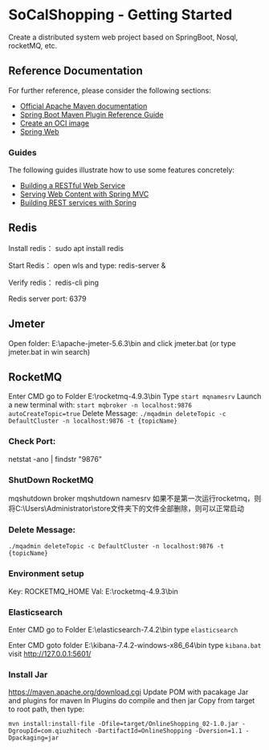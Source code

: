 # SoCalShopping - Getting Started
Create a distributed system web project based on SpringBoot, Nosql, rocketMQ, etc.

## Reference Documentation

For further reference, please consider the following sections:

* [Official Apache Maven documentation](https://maven.apache.org/guides/index.html)
* [Spring Boot Maven Plugin Reference Guide](https://docs.spring.io/spring-boot/docs/3.1.2/maven-plugin/reference/html/)
* [Create an OCI image](https://docs.spring.io/spring-boot/docs/3.1.2/maven-plugin/reference/html/#build-image)
* [Spring Web](https://docs.spring.io/spring-boot/docs/3.1.2/reference/htmlsingle/index.html#web)

### Guides

The following guides illustrate how to use some features concretely:

* [Building a RESTful Web Service](https://spring.io/guides/gs/rest-service/)
* [Serving Web Content with Spring MVC](https://spring.io/guides/gs/serving-web-content/)
* [Building REST services with Spring](https://spring.io/guides/tutorials/rest/)

## Redis
Install redis：
sudo apt install redis

Start Redis：
open wls and type: redis-server &

Verify redis：
redis-cli ping

Redis server port: 6379

## Jmeter
Open folder: E:\apache-jmeter-5.6.3\bin and click jmeter.bat (or type jmeter.bat in win search)


## RocketMQ

Enter CMD go to Folder E:\rocketmq-4.9.3\bin
Type
`start mqnamesrv`
Launch a new terminal with:
`start mqbroker -n localhost:9876 autoCreateTopic=true`
Delete Message:
`./mqadmin deleteTopic -c DefaultCluster -n localhost:9876 -t {topicName}`

### Check Port:

netstat -ano | findstr "9876"

### ShutDown RocketMQ

mqshutdown broker
mqshutdown namesrv
如果不是第一次运行rocketmq，则将C:\Users\Administrator\store文件夹下的文件全部删除，则可以正常启动

### Delete Message:

`./mqadmin deleteTopic -c DefaultCluster -n localhost:9876 -t {topicName}`

### Environment setup

Key: ROCKETMQ_HOME
Val:  E:\rocketmq-4.9.3\bin

### Elasticsearch

Enter CMD go to Folder E:\elasticsearch-7.4.2\bin
type
`elasticsearch`

Enter CMD goto folder E:\kibana-7.4.2-windows-x86_64\bin
type
`kibana.bat`
visit http://127.0.0.1:5601/


### Install Jar

https://maven.apache.org/download.cgi
Update POM with pacakage Jar and plugins for maven
In Plugins do compile and then jar
Copy from target to root path, then type:

```
mvn install:install-file -Dfile=target/OnlineShopping_02-1.0.jar -DgroupId=com.qiuzhitech -DartifactId=OnlineShopping -Dversion=1.1 -Dpackaging=jar
```